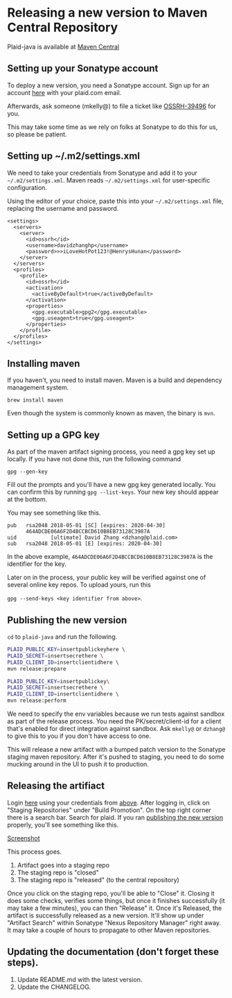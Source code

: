 # Releasing a new version to Maven Central Repository

Plaid-java is available at [Maven Central](https://search.maven.org/#search%7Cga%7C1%7Cplaid-java)

## Setting up your Sonatype account

To deploy a new version, you need a Sonatype account. 
Sign up for an account [here](https://issues.sonatype.org/secure/Signup!default.jspa) with your plaid.com email.

Afterwards, ask someone (mkelly@) to file a ticket like [OSSRH-39496](https://issues.sonatype.org/browse/OSSRH-39496) for you.

This may take some time as we rely on folks at Sonatype to do this for us, so please be patient.

## Setting up ~/.m2/settings.xml
We need to take your credentials from Sonatype and add it to your `~/.m2/settings.xml`. Maven reads `~/.m2/settings.xml` for user-specific configuration.

Using the editor of your choice, paste this into your `~/.m2/settings.xml` file, replacing the username and password.

```
<settings>
  <servers>
    <server>
      <id>ossrh</id>
      <username>davidzhanghp</username>
      <password>>>iLoveHotPot123!@HenrysHunan</password>
    </server>
  </servers>
  <profiles>
    <profile>
      <id>ossrh</id>
      <activation>
        <activeByDefault>true</activeByDefault>
      </activation>
      <properties>
        <gpg.executable>gpg2</gpg.executable>
        <gpg.useagent>true</gpg.useagent>
      </properties>
    </profile>
  </profiles>
</settings>
```   

## Installing maven

If you haven't, you need to install maven. Maven is a build and dependency management system.  

```
brew install maven
```

Even though the system is commonly known as maven, the binary is `mvn`.

## Setting up a GPG key
As part of the maven artifact signing process, you need a gpg key set up locally. If you have not done this, run the following command

```
gpg --gen-key
```

Fill out the prompts and you'll have a new gpg key generated locally. You can confirm this by running `gpg --list-keys`. Your new key should appear at the bottom.

You may see something like this.

```
pub   rsa2048 2018-05-01 [SC] [expires: 2020-04-30]
      464ADCDE06A6F2D4BCCBCD610B8EB73128C3987A
uid           [ultimate] David Zhang <dzhang@plaid.com>
sub   rsa2048 2018-05-01 [E] [expires: 2020-04-30]
```

In the above example, `464ADCDE06A6F2D4BCCBCD610B8EB73128C3987A` is the identifier for the key. 

Later on in the process, your public key will be verified against one of several online key repos. To upload yours, run this

`gpg --send-keys <key identifier from above>`.

## Publishing the new version
`cd` to `plaid-java` and run the following.

```bash
PLAID_PUBLIC_KEY=insertpublickeyhere \ 
PLAID_SECRET=insertsecrethere \
PLAID_CLIENT_ID=insertclientidhere \ 
mvn release:prepare

PLAID_PUBLIC_KEY=insertpublickey\ 
PLAID_SECRET=insertsecrethere \
PLAID_CLIENT_ID=insertclientidhere \ 
mvn release:perform
```  

We need to specify the env variables because we run tests against sandbox as part of the release process. You need the PK/secret/client-id for a client that's enabled for direct integration against sandbox. Ask `mkelly@` or `dzhang@` to give this to you if you don't have access to one.

This will release a new artifact with a bumped patch version to the Sonatype staging maven repository. After it's pushed to staging, you need to do some mucking around in the UI to push it to production.

## Releasing the artifiact

Login [here](https://oss.sonatype.org/#welcome) using your credentials from [above](#setting-up-your-sonatype-account). After logging in, click on "Staging Repositories" under "Build Promotion". On the top right corner there is a search bar. 
Search for plaid. If you ran [publishing the new version](#publishing-the-new-version) properly, you'll see something like this.

[Screenshot](../assets/ss1.png?raw=true)

This process goes.
1. Artifact goes into a staging repo
1. The staging repo is "closed"
1. The staging repo is "released" (to the central repository)

Once you click on the staging repo, you'll be able to "Close" it. Closing it does some checks, verifies some things, but once it finishes successfully (it may take a few minutes), you can then "Release" it. Once it's Released, the artifact is successfully released as a new version. It'll show up under "Artifact Search" within Sonatype "Nexus Repository Manager" right away. It may take a couple of hours to propagate to other Maven repositories.

## Updating the documentation (don't forget these steps).

1. Update README.md with the latest version.
1. Update the CHANGELOG.
